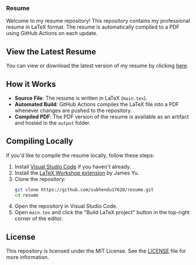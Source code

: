 ### Resume

Welcome to my resume repository! This repository contains my professional resume in LaTeX format. The resume is automatically compiled to a PDF using GitHub Actions on each update.

## View the Latest Resume

You can view or download the latest version of my resume by clicking [here](https://subhendu17620.github.io/resume/output/resume.pdf).

## How it Works

- **Source File**: The resume is written in LaTeX (`main.tex`).
- **Automated Build**: GitHub Actions compiles the LaTeX file into a PDF whenever changes are pushed to the repository.
- **Compiled PDF**: The PDF version of the resume is available as an artifact and hosted in the `output` folder.

## Compiling Locally

If you'd like to compile the resume locally, follow these steps:

1. Install [Visual Studio Code](https://code.visualstudio.com/) if you haven't already.
2. Install the [LaTeX Workshop extension](https://marketplace.visualstudio.com/items?itemName=James-Yu.latex-workshop) by James Yu.
3. Clone the repository:
   ```bash
   git clone https://github.com/subhendu17620/resume.git
   cd resume
   ```
4. Open the repository in Visual Studio Code.
5. Open `main.tex` and click the "Build LaTeX project" button in the top-right corner of the editor.

## License

This repository is licensed under the MIT License. See the [LICENSE](LICENSE) file for more information.
